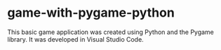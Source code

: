 # game-with-pygame-python

This basic game application was created using Python and the Pygame library. It was developed in Visual Studio Code.
